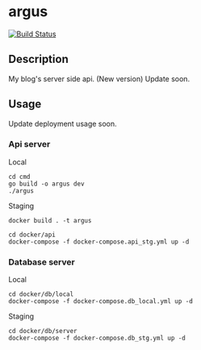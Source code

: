 # argus

[![Build Status](https://travis-ci.com/champon1020/argus.svg?token=aSPPKuPzB5pbM6AFGxtS&branch=master)](https://travis-ci.com/champon1020/argus)

## Description
My blog's server side api. (New version)
Update soon.

## Usage

Update deployment usage soon.

### Api server

Local

```
cd cmd
go build -o argus dev
./argus
```

Staging

```
docker build . -t argus

cd docker/api
docker-compose -f docker-compose.api_stg.yml up -d
```

### Database server

Local

```
cd docker/db/local
docker-compose -f docker-compose.db_local.yml up -d
```

Staging

```
cd docker/db/server
docker-compose -f docker-compose.db_stg.yml up -d
```

